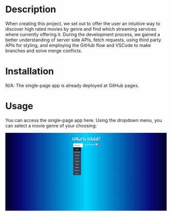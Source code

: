 # Description

When creating this project, we set out to offer the user an intuitive way to discover high rated movies by genre and find which streaming services where currently offering it. During the development process, we gained a better understanding of server side APIs, fetch requests, using third party APIs for styling, and employing the GitHub flow and VSCode to make branches and solve merge conflicts.


# Installation

N/A: The single-page app is already deployed at GitHub pages.


# Usage

You can access the single-page app here. Using the dropdown menu, you can select a movie genre of your choosing:

![Alt text](assets/App-images/img1.png)